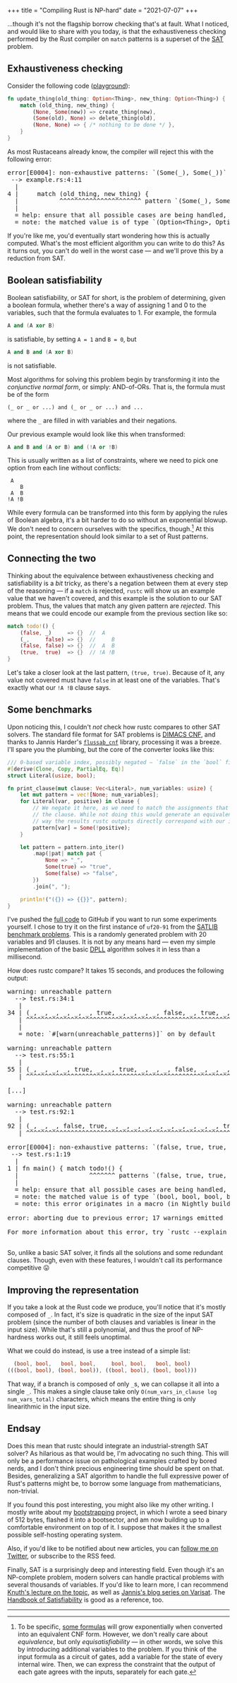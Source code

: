 +++
title = "Compiling Rust is NP-hard"
date = "2021-07-07"
+++

...though it's not the flagship borrow checking that's at fault.  What I
noticed, and would like to share with you today, is that the exhaustiveness
checking performed by the Rust compiler on `match` patterns is a superset of the
[SAT] problem. <!-- more -->

## Exhaustiveness checking

Consider the following code ([playground]):

```rust
fn update_thing(old_thing: Option<Thing>, new_thing: Option<Thing>) {
    match (old_thing, new_thing) {
        (None, Some(new)) => create_thing(new),
        (Some(old), None) => delete_thing(old),
        (None, None) => { /* nothing to be done */ },
    }
}
```

As most Rustaceans already know, the compiler will reject this with the
following error:

<pre class="ansi2html-content">
<span class="ansi1"></span><span class="ansi1 ansi38-9">error[E0004]</span><span class="ansi1">: non-exhaustive patterns: `(Some(_), Some(_))` not covered</span>
 <span class="ansi1"></span><span class="ansi1 ansi38-12">--&gt; </span>example.rs:4:11
  <span class="ansi1"></span><span class="ansi1 ansi38-12">|</span>
<span class="ansi1"></span><span class="ansi1 ansi38-12">4</span> <span class="ansi1"></span><span class="ansi1 ansi38-12">| </span>    match (old_thing, new_thing) {
  <span class="ansi1"></span><span class="ansi1 ansi38-12">| </span>          <span class="ansi1"></span><span class="ansi1 ansi38-9">^^^^^^^^^^^^^^^^^^^^^^</span> <span class="ansi1"></span><span class="ansi1 ansi38-9">pattern `(Some(_), Some(_))` not covered</span>
  <span class="ansi1"></span><span class="ansi1 ansi38-12">|</span>
  <span class="ansi1"></span><span class="ansi1 ansi38-12">= </span><span class="ansi1">help</span>: ensure that all possible cases are being handled, possibly by adding wildcards or more match arms
  <span class="ansi1"></span><span class="ansi1 ansi38-12">= </span><span class="ansi1">note</span>: the matched value is of type `(Option&lt;Thing&gt;, Option&lt;Thing&gt;)`
</pre>

If you're like me, you'd eventually start wondering how this is actually
computed. What's the most efficient algorithm you can write to do this? As it
turns out, you can't do well in the worst case — and we'll prove this by a
reduction from SAT.

## Boolean satisfiability

Boolean satisfiability, or SAT for short, is the problem of determining, given
a boolean formula, whether there's a way of assigning 1 and 0 to the
variables, such that the formula evaluates to 1. For example, the formula

```c++
A and (A xor B)
```

is satisfiable, by setting `A = 1` and `B = 0`, but

```c++
A and B and (A xor B)
```

is not satisfiable.

Most algorithms for solving this problem begin by transforming it into the
*conjunctive normal form*, or simply: AND-of-ORs. That is, the formula must be
of the form

```
(_ or _ or ...) and (_ or _ or ...) and ...
```

where the `_` are filled in with variables and their negations.

Our previous example would look like this when transformed:

```c++
A and B and (A or B) and (!A or !B)
```

This is usually written as a list of constraints, where we need to pick one
option from each line without conflicts:

```
 A
    B
 A  B
!A !B
```

While every formula can be transformed into this form by applying the rules of
Boolean algebra, it's a bit harder to do so without an exponential blowup. We
don't need to concern ourselves with the specifics, though.[^clausal] At this
point, the representation should look similar to a set of Rust patterns.

## Connecting the two

Thinking about the equivalence between exhaustiveness checking and
satisfiability is a *bit* tricky, as there's a negation between them at
every step of the reasoning — if a `match` is rejected, `rustc` will show us an
example value that we haven't covered, and this example is the solution to our SAT
problem. Thus, the values that match any given pattern are *rejected*. This
means that we could encode our example from the previous section like so:

```rust
match todo!() {
    (false, _)     => {}  //  A
    (_,     false) => {}  //     B
    (false, false) => {}  //  A  B
    (true,  true)  => {}  // !A !B
}
```

Let's take a closer look at the last pattern, `(true, true)`. Because of it, any
value not covered must have `false` in at least one of the variables. That's
exactly what our `!A !B` clause says.

## Some benchmarks

Upon noticing this, I couldn't *not* check how rustc compares to other SAT
solvers. The standard file format for SAT problems is [DIMACS CNF], and thanks
to Jannis Harder's [`flussab_cnf`] library, processing it was a breeze.
I'll spare you the plumbing, but the core of the converter looks like this:

```rust
/// 0-based variable index, possibly negated — `false` in the `bool` field means negated
#[derive(Clone, Copy, PartialEq, Eq)]
struct Literal(usize, bool);

fn print_clause(mut clause: Vec<Literal>, num_variables: usize) {
    let mut pattern = vec![None; num_variables];
    for Literal(var, positive) in clause {
        // We negate it here, as we need to match the assignments that *don't* satisfy
        // the clause. While not doing this would generate an equivalent instance, this
        // way the results rustc outputs directly correspond with our input.
        pattern[var] = Some(!positive);
    }

    let pattern = pattern.into_iter()
        .map(|pat| match pat {
            None => "_",
            Some(true) => "true",
            Some(false) => "false",
        })
        .join(", ");

    println!("({}) => {{}}", pattern);
}
```

I've pushed the [full code][converter] to GitHub if you want to run some
experiments yourself. I chose to try it on the first instance of `uf20-91`
from the [SATLIB benchmark problems][satlib]. This is a randomly generated
problem with 20 variables and 91 clauses. It is not by any means hard — even
my simple implementation of the basic [DPLL] algorithm solves it in less than a
millisecond.

How does rustc compare? It takes 15 seconds, and produces the following output:

<pre class="ansi2html-content">
<span class="ansi1"></span><span class="ansi1 ansi33">warning</span><span class="ansi1">: unreachable pattern</span>
  <span class="ansi1"></span><span class="ansi1 ansi38-12">--&gt; </span>test.rs:34:1
   <span class="ansi1"></span><span class="ansi1 ansi38-12">|</span>
<span class="ansi1"></span><span class="ansi1 ansi38-12">34</span> <span class="ansi1"></span><span class="ansi1 ansi38-12">| </span>(_, _, _, _, _, _, true, _, _, _, _, false, _, true, _, _, _, _, _, _) =&gt; {}
   <span class="ansi1"></span><span class="ansi1 ansi38-12">| </span><span class="ansi1"></span><span class="ansi1 ansi33">^^^^^^^^^^^^^^^^^^^^^^^^^^^^^^^^^^^^^^^^^^^^^^^^^^^^^^^^^^^^^^^^^^^^^^</span>
   <span class="ansi1"></span><span class="ansi1 ansi38-12">|</span>
   <span class="ansi1"></span><span class="ansi1 ansi38-12">= </span><span class="ansi1">note</span>: `#[warn(unreachable_patterns)]` on by default

<span class="ansi1"></span><span class="ansi1 ansi33">warning</span><span class="ansi1">: unreachable pattern</span>
  <span class="ansi1"></span><span class="ansi1 ansi38-12">--&gt; </span>test.rs:55:1
   <span class="ansi1"></span><span class="ansi1 ansi38-12">|</span>
<span class="ansi1"></span><span class="ansi1 ansi38-12">55</span> <span class="ansi1"></span><span class="ansi1 ansi38-12">| </span>(_, _, _, _, true, _, _, true, _, _, _, false, _, _, _, _, _, _, _, _) =&gt; {}
   <span class="ansi1"></span><span class="ansi1 ansi38-12">| </span><span class="ansi1"></span><span class="ansi1 ansi33">^^^^^^^^^^^^^^^^^^^^^^^^^^^^^^^^^^^^^^^^^^^^^^^^^^^^^^^^^^^^^^^^^^^^^^</span>

[...]

<span class="ansi1"></span><span class="ansi1 ansi33">warning</span><span class="ansi1">: unreachable pattern</span>
  <span class="ansi1"></span><span class="ansi1 ansi38-12">--&gt; </span>test.rs:92:1
   <span class="ansi1"></span><span class="ansi1 ansi38-12">|</span>
<span class="ansi1"></span><span class="ansi1 ansi38-12">92</span> <span class="ansi1"></span><span class="ansi1 ansi38-12">| </span>(_, _, _, false, true, _, _, _, _, _, _, _, _, _, _, true, _, _, _, _) =&gt; {}
   <span class="ansi1"></span><span class="ansi1 ansi38-12">| </span><span class="ansi1"></span><span class="ansi1 ansi33">^^^^^^^^^^^^^^^^^^^^^^^^^^^^^^^^^^^^^^^^^^^^^^^^^^^^^^^^^^^^^^^^^^^^^^</span>

<span class="ansi1"></span><span class="ansi1 ansi38-9">error[E0004]</span><span class="ansi1">: non-exhaustive patterns: `(false, true, true, true, false, false, false, true, true, true, true, false, false, true, true, false, true, true, true, true)`, `(true, false, false, false, false, true, false, false, false, false, false, false, true, true, true, false, true, false, false, true)`, `(true, false, false, false, false, true, false, false, true, false, false, false, false, true, true, false, true, false, false, true)` and 4 more not covered</span>
 <span class="ansi1"></span><span class="ansi1 ansi38-12">--&gt; </span>test.rs:1:19
  <span class="ansi1"></span><span class="ansi1 ansi38-12">|</span>
<span class="ansi1"></span><span class="ansi1 ansi38-12">1</span> <span class="ansi1"></span><span class="ansi1 ansi38-12">| </span>fn main() { match todo!() {
  <span class="ansi1"></span><span class="ansi1 ansi38-12">| </span>                  <span class="ansi1"></span><span class="ansi1 ansi38-9">^^^^^^^</span> <span class="ansi1"></span><span class="ansi1 ansi38-9">patterns `(false, true, true, true, false, false, false, true, true, true, true, false, false, true, true, false, true, true, true, true)`, `(true, false, false, false, false, true, false, false, false, false, false, false, true, true, true, false, true, false, false, true)`, `(true, false, false, false, false, true, false, false, true, false, false, false, false, true, true, false, true, false, false, true)` and 4 more not covered</span>
  <span class="ansi1"></span><span class="ansi1 ansi38-12">|</span>
  <span class="ansi1"></span><span class="ansi1 ansi38-12">= </span><span class="ansi1">help</span>: ensure that all possible cases are being handled, possibly by adding wildcards or more match arms
  <span class="ansi1"></span><span class="ansi1 ansi38-12">= </span><span class="ansi1">note</span>: the matched value is of type `(bool, bool, bool, bool, bool, bool, bool, bool, bool, bool, bool, bool, bool, bool, bool, bool, bool, bool, bool, bool)`
  <span class="ansi1"></span><span class="ansi1 ansi38-12">= </span><span class="ansi1">note</span>: this error originates in a macro (in Nightly builds, run with -Z macro-backtrace for more info)

<span class="ansi1"></span><span class="ansi1 ansi38-9">error</span><span class="ansi1">: aborting due to previous error; 17 warnings emitted</span>

<span class="ansi1">For more information about this error, try `rustc --explain E0004`.</span>

</pre>

So, unlike a basic SAT solver, it finds all the solutions and some redundant
clauses. Though, even with these features, I wouldn't call its performance
competitive :stuck_out_tongue:

## Improving the representation

If you take a look at the Rust code we produce, you'll notice that it's mostly
composed of `_`. In fact, it's size is quadratic in the size of the input SAT
problem (since the number of both clauses and variables is linear in the input
size). While that's still a polynomial, and thus the proof of NP-hardness works
out, it still feels unoptimal.

What we could do instead, is use a tree instead of a simple list:

```rust
  (bool, bool,   bool, bool,     bool, bool,   bool, bool)
(((bool, bool), (bool, bool)), ((bool, bool), (bool, bool)))
```

That way, if a branch is composed of only `_`s, we can collapse it all into a
single `_`. This makes a single clause take only `O(num_vars_in_clause log num_vars_total)`
characters, which means the entire thing is only linearithmic in the input size.

## Endsay

Does this mean that rustc should integrate an industrial-strength SAT solver?
As hilarious as that would be, I'm advocating no such thing. This will only be a
performance issue on pathological examples crafted by bored nerds, and I don't
think precious engineering time should be spent on that. Besides, generalizing a
SAT algorithm to handle the full expressive power of Rust's patterns might be,
to borrow some language from mathematicians, non-trivial.

If you found this post interesting, you might also like my other writing. I
mostly write about my [bootstrapping] project, in which I wrote a seed binary of
512 bytes, flashed it into a bootsector, and am now building up to a comfortable
environment on top of it. I suppose that makes it the smallest possible
self-hosting operating system.

Also, if you'd like to be notified about new articles, you can [follow me on
Twitter][twitter], or subscribe to the RSS feed.

Finally, SAT is a surprisingly deep and interesting field. Even though it's an
NP-complete problem, modern solvers can handle practical problems with several
thousands of variables. If you'd like to learn more, I can recommend [Knuth's
lecture on the topic][knuth], as well as [Jannis's blog series on
Varisat][varisat]. The [Handbook of Satisfiability][handbook] is good as a
reference, too.

---

[^clausal]: To be specific, [some formulas][wiki-cnf] will grow exponentially
  when converted into an equivalent CNF form. However, we don't really care
  about *equivalence*, but only *equisatisfiability* — in other words, we solve
  this by introducing additional variables to the problem. If you think of the
  input formula as a circuit of gates, add a variable for the state of every
  internal wire. Then, we can express the constraint that the output of each
  gate agrees with the inputs, separately for each gate.

[SAT]: https://en.wikipedia.org/wiki/Boolean_satisfiability_problem
[wiki-cnf]: https://en.wikipedia.org/wiki/Conjunctive_normal_form#Conversion_into_CNF
[playground]: https://play.rust-lang.org/?version=stable&mode=debug&edition=2018&gist=cab7e0bcf26b0180f15324d81009870d
[DIMACS CNF]: https://logic.pdmi.ras.ru/~basolver/dimacs.html
[`flussab_cnf`]: https://crates.io/crates/flussab-cnf
[converter]: https://github.com/NieDzejkob/rustc-sat
[satlib]: https://www.cs.ubc.ca/~hoos/SATLIB/benchm.html
[DPLL]: https://en.wikipedia.org/wiki/DPLL_algorithm
[twitter]: https://twitter.com/NieDzejkob
[bootstrapping]: @/bootstrap/_index.md
[knuth]: https://www.youtube.com/watch?v=g4lhrVPDUG0
[varisat]: https://jix.one/blog/
[handbook]: https://ebooks.iospress.nl/volume/handbook-of-satisfiability-second-edition
